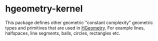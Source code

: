 hgeometry-kernel
================

This package defines other geometric "constant complexity" geometric
types and primitives that are used in
[HGeometry](https://hackage.haskell.org/package/hgeometry). For
example lines, halfspaces, line segments, balls, circles, rectangles
etc.
